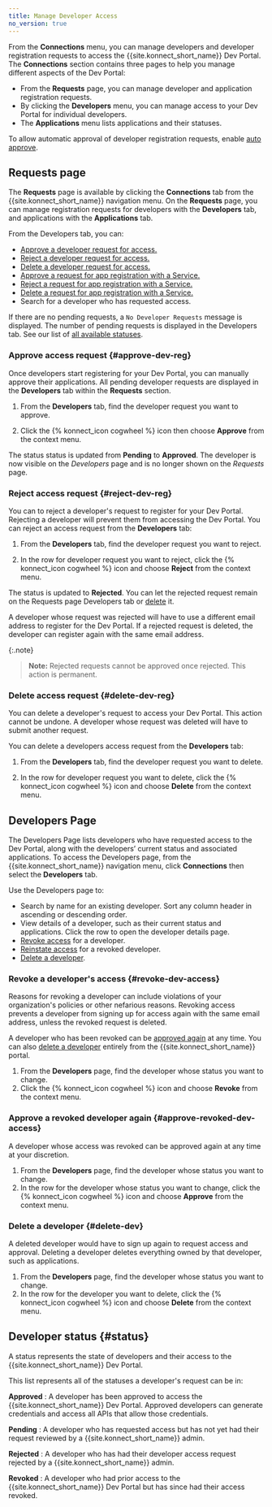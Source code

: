 ```yaml
---
title: Manage Developer Access
no_version: true
---
```

From the **Connections** menu, you can manage developers and developer registration requests to
access the {{site.konnect_short_name}} Dev Portal. The **Connections** section contains three pages to help you manage different aspects of the Dev Portal:
* From the **Requests** page, you can manage developer and application registration requests.
* By clicking the **Developers** menu, you can manage access to your Dev Portal for individual developers.
* The **Applications** menu lists applications and their statuses.

To allow automatic approval of developer registration requests,
enable [auto approve](/konnect/dev-portal/access-and-approval/auto-approve-devs-apps).

## Requests page

The **Requests** page is available by clicking the **Connections** tab from the {{site.konnect_short_name}} navigation menu. On the **Requests** page, you can manage registration requests for developers with the **Developers** tab, and applications with the **Applications** tab.


From the Developers tab, you can:

- [Approve a developer request for access.](#approve-dev-reg)
- [Reject a developer request for access.](#reject-dev-reg)
- [Delete a developer request for access.](#delete-dev-reg)
- [Approve a request for app registration with a Service.](/konnect/dev-portal/access-and-approval/manage-app-reg-requests/#approve-app-reg)
- [Reject a request for app registration with a Service.](/konnect/dev-portal/access-and-approval/manage-app-reg-requests/#reject-app-reg)
- [Delete a request for app registration with a Service.](/konnect/dev-portal/access-and-approval/manage-app-reg-requests/#delete-app-reg)
- Search for a developer who has requested access.

If there are no pending requests, a `No Developer Requests` message is displayed. The number of
pending requests is displayed in the Developers tab. See our list of [all available statuses](#status).


### Approve access request {#approve-dev-reg}
Once developers start registering for your Dev Portal, you can manually approve their applications. All pending developer requests are displayed in the **Developers** tab within the **Requests** section.

1. From the **Developers** tab, find the developer request you want to approve.

2.  Click the {% konnect_icon cogwheel %} icon then choose
   **Approve** from the context menu.

The status status is updated from **Pending** to **Approved**. The developer
is now visible on the _Developers_ page and is no longer shown on the _Requests_ page.

### Reject access request {#reject-dev-reg}
You can to reject a developer's request to register for your Dev Portal. Rejecting a developer will prevent them from accessing the Dev Portal. You can reject an access request from the **Developers** tab:

1.  From the **Developers** tab, find the developer request you want to reject.

2.  In the row for developer request you want to reject, click the {% konnect_icon cogwheel %} icon and choose
   **Reject** from the context menu.

   The status is updated to **Rejected**. You can
   let the rejected request remain on the Requests page Developers tab or
   [delete](#delete-dev-reg) it.

A developer whose request was rejected will have to use a different email address to register for the Dev Portal.
If a rejected request is deleted, the developer can register
again with the same email address.

{:.note}
> **Note:** Rejected requests cannot be approved once rejected. This action is permanent.

### Delete access request {#delete-dev-reg}

You can delete a developer's request to access your Dev Portal. This action cannot be undone. A developer
whose request was deleted will have to submit another request.

You can delete a developers access request from the **Developers** tab:

1. From the **Developers** tab, find the developer request you want to delete.

2. In the row for developer request you want to delete, click the {% konnect_icon cogwheel %} icon and choose
   **Delete** from the context menu.

## Developers Page

The Developers Page lists developers who have requested access to the Dev Portal, along with the developers’ current status and associated applications.
To access the Developers page, from the {{site.konnect_short_name}} navigation menu, click **Connections** then select the **Developers** tab.

Use the Developers page to:

- Search by name for an existing developer. Sort any column header in ascending or descending order.
- View details of a developer, such as their current status and applications. Click the row
  to open the developer details page.
- [Revoke access](#revoke-dev-access) for a developer.
- [Reinstate access](#approve-revoked-dev-access) for a revoked developer.
- [Delete a developer](#delete-dev).

### Revoke a developer's access {#revoke-dev-access}

Reasons for revoking a developer can include
violations of your organization's policies or other nefarious reasons.
Revoking access prevents a developer from signing up for access again with the same
email address, unless the revoked request is deleted.

A developer who has been revoked can be
[approved again](#approve-revoked-dev-access) at any time. You can also
[delete a developer](#delete-dev) entirely from the {{site.konnect_short_name}} portal.

1. From the **Developers** page, find the developer whose status you want to change.
2. Click the {% konnect_icon cogwheel %} icon and choose **Revoke** from the
   context menu.

### Approve a revoked developer again {#approve-revoked-dev-access}

A developer whose access was revoked can be approved again
at any time at your discretion.


1. From the **Developers** page, find the developer whose status you want to change.
2. In the row for the developer whose status you want to change, click the {% konnect_icon cogwheel %} icon and choose **Approve** from the
   context menu.

### Delete a developer {#delete-dev}

A deleted developer would have to sign up again to request access and approval.
Deleting a developer deletes everything owned by that developer, such as applications.


1. From the **Developers** page, find the developer whose status you want to change.
2. In the row for the developer you want to delete, click the {% konnect_icon cogwheel %} icon and choose **Delete** from the
   context menu.

## Developer status {#status}

A status represents the state of developers and their access to the {{site.konnect_short_name}} Dev Portal.

This list represents all of the statuses a developer's request can be in:

**Approved**
: A developer has been approved to access the {{site.konnect_short_name}} Dev Portal. Approved developers
   can generate credentials and access all APIs that allow those credentials.

**Pending**
: A developer who has requested access but has not yet had their request reviewed by a {{site.konnect_short_name}} admin.

**Rejected**
: A developer who has had their developer access request rejected by a {{site.konnect_short_name}} admin.

**Revoked**
: A developer who had prior access to the {{site.konnect_short_name}} Dev Portal but has since had
  their access revoked.
